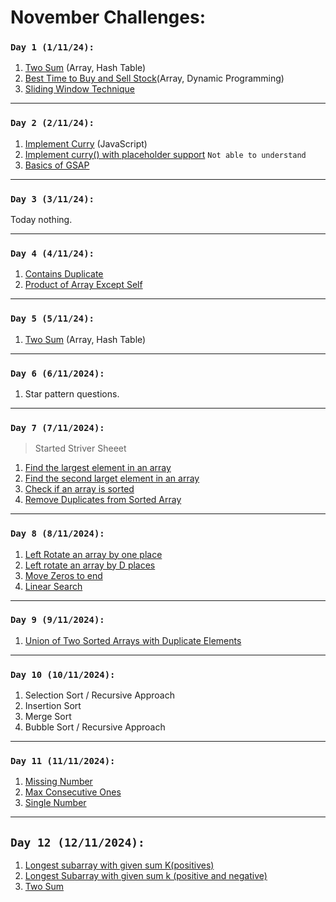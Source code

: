 # November Challenges:

### `Day 1 (1/11/24):`

1. [Two Sum](https://leetcode.com/problems/two-sum/description/) (Array, Hash Table)
2. [Best Time to Buy and Sell Stock](https://leetcode.com/problems/best-time-to-buy-and-sell-stock/description/)(Array, Dynamic Programming)
3. [Sliding Window Technique](https://algorithm-visualizer.org/dynamic-programming/sliding-window)

---

### `Day 2 (2/11/24):`

1. [Implement Curry](https://bigfrontend.dev/problem/implement-curry) (JavaScript)
2. [Implement curry() with placeholder support](https://bigfrontend.dev/problem/implement-curry-with-placeholder) `Not able to understand`
3. [Basics of GSAP](https://www.youtube.com/watch?v=Sc64ZiW2xPA&t=5590s)

---

### `Day 3 (3/11/24):`

Today nothing.

---

### `Day 4 (4/11/24):`

1. [Contains Duplicate](https://leetcode.com/problems/contains-duplicate/)
2. [Product of Array Except Self](https://leetcode.com/problems/product-of-array-except-self/)

---

### `Day 5 (5/11/24):`

1. [Two Sum](https://leetcode.com/problems/two-sum/description/) (Array, Hash Table)

---

### `Day 6 (6/11/2024):`

1. Star pattern questions.

---

### `Day 7 (7/11/2024):`

> Started Striver Sheeet

1. [Find the largest element in an array](https://takeuforward.org/data-structure/find-the-largest-element-in-an-array/)
2. [Find the second larget element in an array](https://takeuforward.org/data-structure/find-second-smallest-and-second-largest-element-in-an-array/)
3. [Check if an array is sorted](https://takeuforward.org/data-structure/check-if-an-array-is-sorted/)
4. [Remove Duplicates from Sorted Array](https://leetcode.com/problems/remove-duplicates-from-sorted-array/description/)

---

### `Day 8 (8/11/2024):`

1. [Left Rotate an array by one place](https://leetcode.com/problems/move-zeroes/submissions/1291947982/)
2. [Left rotate an array by D places](https://leetcode.com/problems/rotate-array/)
3. [Move Zeros to end](https://leetcode.com/problems/move-zeroes/)
4. [Linear Search](https://www.geeksforgeeks.org/problems/who-will-win-1587115621/1?utm_source=youtube&utm_medium=collab_striver_ytdescription&utm_campaign=who-will-win)

---

### `Day 9 (9/11/2024):`

1. [Union of Two Sorted Arrays with Duplicate Elements](https://www.geeksforgeeks.org/problems/union-of-two-sorted-arrays-1587115621/1?utm_source=youtube&utm_medium=collab_striver_ytdescription&utm_campaign=union-of-two-sorted-arrays)

---

### `Day 10 (10/11/2024):`

1. Selection Sort / Recursive Approach
2. Insertion Sort
3. Merge Sort
4. Bubble Sort / Recursive Approach

---

### `Day 11 (11/11/2024):`

1. [Missing Number](https://leetcode.com/problems/missing-number/)
2. [Max Consecutive Ones](https://leetcode.com/problems/max-consecutive-ones/description/)
3. [Single Number](https://leetcode.com/problems/single-number/)

---

## `Day 12 (12/11/2024):`

1. [Longest subarray with given sum K(positives)](https://takeuforward.org/data-structure/longest-subarray-with-given-sum-k/)
2. [Longest Subarray with given sum k (positive and negative)](https://takeuforward.org/arrays/longest-subarray-with-sum-k-postives-and-negatives/)
3. [Two Sum](https://leetcode.com/problems/two-sum/description/)
